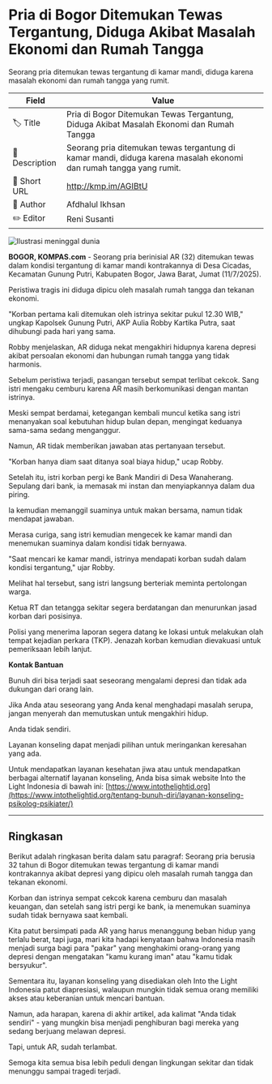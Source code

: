 # Pria di Bogor Ditemukan Tewas Tergantung, Diduga Akibat Masalah Ekonomi dan Rumah Tangga

Seorang pria ditemukan tewas tergantung di kamar mandi, diduga karena masalah ekonomi dan rumah tangga yang rumit.

| Field         | Value                                                       |
|---------------|-------------------------------------------------------------|
| 🏷️ Title       | Pria di Bogor Ditemukan Tewas Tergantung, Diduga Akibat Masalah Ekonomi dan Rumah Tangga |
| 📝 Description | Seorang pria ditemukan tewas tergantung di kamar mandi, diduga karena masalah ekonomi dan rumah tangga yang rumit. |
| 🔗 Short URL   | http://kmp.im/AGIBtU |
| 👤 Author      | Afdhalul Ikhsan |
| ✏️ Editor      | Reni Susanti |

![Ilustrasi meninggal dunia](https://asset.kompas.com/crops/F8YsIVVNo1wgaeL5oNS76tu6a-8=/120x80:1080x720/750x500/data/photo/2024/08/11/66b8b76dd79f4.jpg)

**BOGOR, KOMPAS.com** - Seorang pria berinisial AR (32) ditemukan tewas dalam kondisi tergantung di kamar mandi kontrakannya di Desa Cicadas, Kecamatan Gunung Putri, Kabupaten Bogor, Jawa Barat, Jumat (11/7/2025).

Peristiwa tragis ini diduga dipicu oleh masalah rumah tangga dan tekanan ekonomi.

\"Korban pertama kali ditemukan oleh istrinya sekitar pukul 12.30 WIB,\" ungkap Kapolsek Gunung Putri, AKP Aulia Robby Kartika Putra, saat dihubungi pada hari yang sama.

Robby menjelaskan, AR diduga nekat mengakhiri hidupnya karena depresi akibat persoalan ekonomi dan hubungan rumah tangga yang tidak harmonis.

Sebelum peristiwa terjadi, pasangan tersebut sempat terlibat cekcok. Sang istri mengaku cemburu karena AR masih berkomunikasi dengan mantan istrinya.

Meski sempat berdamai, ketegangan kembali muncul ketika sang istri menanyakan soal kebutuhan hidup bulan depan, mengingat keduanya sama-sama sedang menganggur.

Namun, AR tidak memberikan jawaban atas pertanyaan tersebut.

\"Korban hanya diam saat ditanya soal biaya hidup,\" ucap Robby.

Setelah itu, istri korban pergi ke Bank Mandiri di Desa Wanaherang. Sepulang dari bank, ia memasak mi instan dan menyiapkannya dalam dua piring.

Ia kemudian memanggil suaminya untuk makan bersama, namun tidak mendapat jawaban.

Merasa curiga, sang istri kemudian mengecek ke kamar mandi dan menemukan suaminya dalam kondisi tidak bernyawa.

\"Saat mencari ke kamar mandi, istrinya mendapati korban sudah dalam kondisi tergantung,\" ujar Robby.

Melihat hal tersebut, sang istri langsung berteriak meminta pertolongan warga.

Ketua RT dan tetangga sekitar segera berdatangan dan menurunkan jasad korban dari posisinya.

Polisi yang menerima laporan segera datang ke lokasi untuk melakukan olah tempat kejadian perkara (TKP). Jenazah korban kemudian dievakuasi untuk pemeriksaan lebih lanjut.

**Kontak Bantuan**

Bunuh diri bisa terjadi saat seseorang mengalami depresi dan tidak ada dukungan dari orang lain.

Jika Anda atau seseorang yang Anda kenal menghadapi masalah serupa, jangan menyerah dan memutuskan untuk mengakhiri hidup.

Anda tidak sendiri.

Layanan konseling dapat menjadi pilihan untuk meringankan keresahan yang ada.

Untuk mendapatkan layanan kesehatan jiwa atau untuk mendapatkan berbagai alternatif layanan konseling, Anda bisa simak website Into the Light Indonesia di bawah ini: [https://www.intothelightid.org](https://www.intothelightid.org/tentang-bunuh-diri/layanan-konseling-psikolog-psikiater/)

---
## Ringkasan

Berikut adalah ringkasan berita dalam satu paragraf: Seorang pria berusia 32 tahun di Bogor ditemukan tewas tergantung di kamar mandi kontrakannya akibat depresi yang dipicu oleh masalah rumah tangga dan tekanan ekonomi.

 Korban dan istrinya sempat cekcok karena cemburu dan masalah keuangan, dan setelah sang istri pergi ke bank, ia menemukan suaminya sudah tidak bernyawa saat kembali.



Kita patut bersimpati pada AR yang harus menanggung beban hidup yang terlalu berat, tapi juga, mari kita hadapi kenyataan bahwa Indonesia masih menjadi surga bagi para "pakar" yang menghakimi orang-orang yang depresi dengan mengatakan "kamu kurang iman" atau "kamu tidak bersyukur".

 Sementara itu, layanan konseling yang disediakan oleh Into the Light Indonesia patut diapresiasi, walaupun mungkin tidak semua orang memiliki akses atau keberanian untuk mencari bantuan.

 Namun, ada harapan, karena di akhir artikel, ada kalimat "Anda tidak sendiri" - yang mungkin bisa menjadi penghiburan bagi mereka yang sedang berjuang melawan depresi.

 Tapi, untuk AR, sudah terlambat.

 Semoga kita semua bisa lebih peduli dengan lingkungan sekitar dan tidak menunggu sampai tragedi terjadi.
